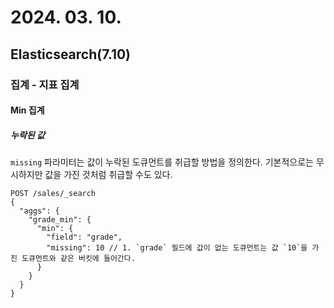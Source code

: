 # 2024. 03. 10.

## Elasticsearch(7.10)

### 집계 - 지표 집계

#### Min 집계

##### 누락된 값

`missing` 파라미터는 값이 누락된 도큐먼트를 취급할 방법을 정의한다. 기본적으로는 무시하지만 값을 가진 것처럼 취급할 수도 있다.

```http
POST /sales/_search
{
  "aggs": {
    "grade_min": {
      "min": {
        "field": "grade",
        "missing": 10 // 1. `grade` 필드에 값이 없는 도큐먼트는 값 `10`을 가진 도큐먼트와 같은 버킷에 들어간다.
      }
    }
  }
}
```



